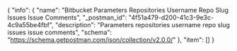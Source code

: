 {
  "info": {
    "name": "Bitbucket Parameters Repositories Username Repo Slug Issues Issue  Comments",
    "_postman_id": "4f51a479-d200-41c3-9e3c-4c9a55be4fbf",
    "description": "Parameters repositories username repo slug issues issue  comments",
    "schema": "https://schema.getpostman.com/json/collection/v2.0.0/"
  },
  "item": []
}
